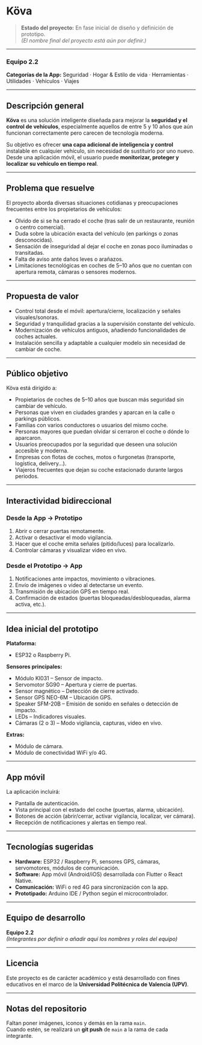 # Köva

> **Estado del proyecto:** En fase inicial de diseño y definición de prototipo.  
> *(El nombre final del proyecto está aún por definir.)*

---

### Equipo 2.2  
**Categorías de la App:** Seguridad · Hogar & Estilo de vida · Herramientas · Utilidades · Vehículos · Viajes  

---

## Descripción general

**Köva** es una solución inteligente diseñada para mejorar la **seguridad y el control de vehículos**, especialmente aquellos de entre 5 y 10 años que aún funcionan correctamente pero carecen de tecnología moderna.

Su objetivo es ofrecer **una capa adicional de inteligencia y control** instalable en cualquier vehículo, sin necesidad de sustituirlo por uno nuevo.  
Desde una aplicación móvil, el usuario puede **monitorizar, proteger y localizar su vehículo en tiempo real**.

---

## Problema que resuelve

El proyecto aborda diversas situaciones cotidianas y preocupaciones frecuentes entre los propietarios de vehículos:

- Olvido de si se ha cerrado el coche (tras salir de un restaurante, reunión o centro comercial).  
- Duda sobre la ubicación exacta del vehículo (en parkings o zonas desconocidas).  
- Sensación de inseguridad al dejar el coche en zonas poco iluminadas o transitadas.  
- Falta de aviso ante daños leves o arañazos.  
- Limitaciones tecnológicas en coches de 5–10 años que no cuentan con apertura remota, cámaras o sensores modernos.  

---

## Propuesta de valor

- Control total desde el móvil: apertura/cierre, localización y señales visuales/sonoras.  
- Seguridad y tranquilidad gracias a la supervisión constante del vehículo.  
- Modernización de vehículos antiguos, añadiendo funcionalidades de coches actuales.  
- Instalación sencilla y adaptable a cualquier modelo sin necesidad de cambiar de coche.  

---

## Público objetivo

Köva está dirigido a:

- Propietarios de coches de 5–10 años que buscan más seguridad sin cambiar de vehículo.  
- Personas que viven en ciudades grandes y aparcan en la calle o parkings públicos.  
- Familias con varios conductores o usuarios del mismo coche.  
- Personas mayores que puedan olvidar si cerraron el coche o dónde lo aparcaron.  
- Usuarios preocupados por la seguridad que deseen una solución accesible y moderna.  
- Empresas con flotas de coches, motos o furgonetas (transporte, logística, delivery…).  
- Viajeros frecuentes que dejan su coche estacionado durante largos periodos.  

---

## Interactividad bidireccional

### Desde la App → Prototipo
1. Abrir o cerrar puertas remotamente.  
2. Activar o desactivar el modo vigilancia.  
3. Hacer que el coche emita señales (pitido/luces) para localizarlo.  
4. Controlar cámaras y visualizar video en vivo.  

### Desde el Prototipo → App
1. Notificaciones ante impactos, movimiento o vibraciones.  
2. Envío de imágenes o video al detectarse un evento.  
3. Transmisión de ubicación GPS en tiempo real.  
4. Confirmación de estados (puertas bloqueadas/desbloqueadas, alarma activa, etc.).  

---

## Idea inicial del prototipo

**Plataforma:**  
- ESP32 o Raspberry Pi.  

**Sensores principales:**  
- Módulo KI031 – Sensor de impacto.  
- Servomotor SG90 – Apertura y cierre de puertas.  
- Sensor magnético – Detección de cierre activado.  
- Sensor GPS NEO-6M – Ubicación GPS.  
- Speaker SFM-20B – Emisión de sonido en señales o detección de impacto.  
- LEDs – Indicadores visuales.  
- Cámaras (2 o 3) – Modo vigilancia, capturas, video en vivo.  

**Extras:**  
- Módulo de cámara.  
- Módulo de conectividad WiFi y/o 4G.  

---

## App móvil

La aplicación incluirá:

- Pantalla de autenticación.  
- Vista principal con el estado del coche (puertas, alarma, ubicación).  
- Botones de acción (abrir/cerrar, activar vigilancia, localizar, ver cámara).  
- Recepción de notificaciones y alertas en tiempo real.  

---

## Tecnologías sugeridas

- **Hardware:** ESP32 / Raspberry Pi, sensores GPS, cámaras, servomotores, módulos de comunicación.  
- **Software:** App móvil (Android/iOS) desarrollada con Flutter o React Native.  
- **Comunicación:** WiFi o red 4G para sincronización con la app.  
- **Prototipado:** Arduino IDE / Python según el microcontrolador.  

---

## Equipo de desarrollo

**Equipo 2.2**  
*(Integrantes por definir o añadir aquí los nombres y roles del equipo)*  

---

## Licencia

Este proyecto es de carácter académico y está desarrollado con fines educativos en el marco de la **Universidad Politécnica de Valencia (UPV)**.

---

## Notas del repositorio

Faltan poner imágenes, iconos y demás en la rama `main`.  
Cuando estén, se realizará un **git push** de `main` a la rama de cada integrante.

